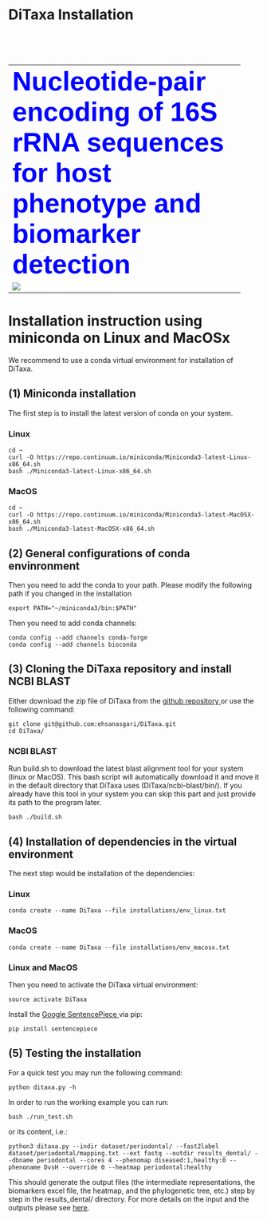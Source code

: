 # DiTaxa Installation
<table style="height: 48px; width: 812px;">
<table style="width: 802px;">
<tbody>
<tr>
<td style="width: 450px;" colspan="2"><span style="font-size: 40pt; font-family: helvetica,arial,sans-serif;"><span style="color: #0000ff;"><strong>Nucleotide-pair encoding of 16S rRNA sequences for host phenotype and biomarker detection</strong></span></span></td>
</tr>
<tr>
<td style="width: 450px;background-color: white;" colspan="2"><img src="https://user-images.githubusercontent.com/8551117/40691993-7b6e0014-63af-11e8-9289-c3b842aff9f6.png"/></td>
</tr>
</tbody>
</table>

# Installation instruction using miniconda on Linux and MacOSx

We recommend to use a conda virtual environment for installation of DiTaxa.


## (1) Miniconda installation

The first step is to install the latest version of conda on your system.

### Linux
```
cd ~
curl -O https://repo.continuum.io/miniconda/Miniconda3-latest-Linux-x86_64.sh
bash ./Miniconda3-latest-Linux-x86_64.sh
```

### MacOS
```
cd ~
curl -O https://repo.continuum.io/miniconda/Miniconda3-latest-MacOSX-x86_64.sh
bash ./Miniconda3-latest-MacOSX-x86_64.sh
```


## (2) General configurations of conda envinronment

Then you need to add the conda to your path. Please modify the following path if you changed in the installation

```
export PATH="~/miniconda3/bin:$PATH"
```

Then you need to add conda channels:

```
conda config --add channels conda-forge
conda config --add channels bioconda
```


## (3) Cloning the DiTaxa repository and install NCBI BLAST

Either download the zip file of DiTaxa from the <a href='https://github.com/ehsanasgari/DiTaxa/archive/master.zip'>github repository </a> or use the following command:

```
git clone git@github.com:ehsanasgari/DiTaxa.git
cd DiTaxa/
```


### NCBI BLAST

Run build.sh to download the latest blast alignment tool for your system (linux or MacOS). This bash script will automatically download it and move it in the default
directory that DiTaxa uses (DiTaxa/ncbi-blast/bin/). If you already have this tool in your system you can skip this part and just provide its path to the program later.

```
bash ./build.sh
```


## (4) Installation of dependencies in the virtual environment

The next step would be installation of the dependencies:

### Linux
```
conda create --name DiTaxa --file installations/env_linux.txt
```

### MacOS
```
conda create --name DiTaxa --file installations/env_macosx.txt

```

### Linux and MacOS


Then you need to activate the DiTaxa virtual environment:

```
source activate DiTaxa
```

Install the <a href='https://github.com/google/sentencepiece/tree/master/python
'>Google SentencePiece </a> via pip:

```
pip install sentencepiece
```


## (5) Testing the installation

For a quick test you may run the following command:

```
python ditaxa.py -h
```

In order to run the working example you can run:

```
bash ./run_test.sh
```

or its content, i.e.:

```
python3 ditaxa.py --indir dataset/periodontal/ --fast2label dataset/periodontal/mapping.txt --ext fastq --outdir results_dental/ --dbname periodontal --cores 4 --phenomap diseased:1,healthy:0 --phenoname DvsH --override 0 --heatmap periodontal:healthy

```

This should generate the output files (the intermediate representations, the biomarkers excel file, the heatmap, and the phylogenetic tree, etc.) step by step in the results_dental/ directory.
For more details on the input and the outputs please see <a href='https://github.com/ehsanasgari/DiTaxa'>here</a>.
